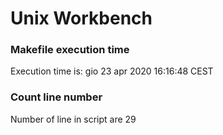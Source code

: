 # Unix Workbench

### Makefile execution time
Execution time is: gio 23 apr 2020 16:16:48 CEST

### Count line number
Number of line in script are 29